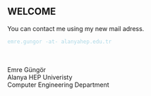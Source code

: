 
## WELCOME 

You can contact me using my new mail adress.
<p style="color:lightblue;"><code>emre.gungor -at- alanyahep.edu.tr</code></p>


<br><br>
Emre Güngör <br>
Alanya HEP Univeristy<br>
Computer Engineering Department<br>

<!--
**mregungor/mregungor** is a ✨ _special_ ✨ repository because its `README.md` (this file) appears on your GitHub profile.

Here are some ideas to get you started:

- 🔭 I’m currently working on ...
- 🌱 I’m currently learning ...
- 👯 I’m looking to collaborate on ...
- 🤔 I’m looking for help with ...
- 💬 Ask me about ...
- 📫 How to reach me: ...
- 😄 Pronouns: ...
- ⚡ Fun fact: ...
-->

